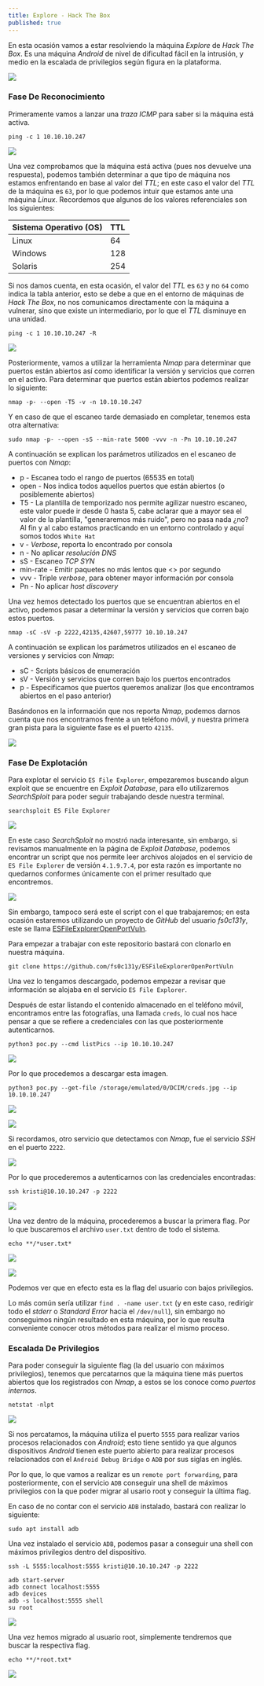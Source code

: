 ```yaml
---
title: Explore - Hack The Box
published: true
---
```


En esta ocasión vamos a estar resolviendo la máquina _Explore_ de _Hack The Box_. Es una máquina _Android_ de nivel de dificultad fácil en la intrusión, y medio en la escalada de privilegios según figura en la plataforma.

![](https://raw.githubusercontent.com/MateoNitro550/MateoNitro550.github.io/master/assets/2021-10-04-Explore-Hack-The-Box/1.png)

### [](#header-3)Fase De Reconocimiento

Primeramente vamos a lanzar una _traza ICMP_ para saber si la máquina está activa.

```
ping -c 1 10.10.10.247
```

![](https://raw.githubusercontent.com/MateoNitro550/MateoNitro550.github.io/master/assets/2021-10-04-Explore-Hack-The-Box/2.png)

Una vez comprobamos que la máquina está activa (pues nos devuelve una respuesta), podemos también determinar a que tipo de máquina nos estamos enfrentando en base al valor del _TTL_; en este caso el valor del _TTL_ de la máquina es `63`, por lo que podemos intuir que estamos ante una máquina _Linux_. Recordemos que algunos de los valores referenciales son los siguientes:

| Sistema Operativo (OS) | TTL |
|:-----------------------|:----|
| Linux                  | 64  |
| Windows                | 128 |
| Solaris                | 254 | 

Si nos damos cuenta, en esta ocasión, el valor del _TTL_ es `63` y no `64` como indica la tabla anterior, esto se debe a que en el entorno de máquinas de _Hack The Box_, no nos comunicamos directamente con la máquina a vulnerar, sino que existe un intermediario, por lo que el _TTL_ disminuye en una unidad.

```
ping -c 1 10.10.10.247 -R                               
``` 

![](https://raw.githubusercontent.com/MateoNitro550/MateoNitro550.github.io/master/assets/2021-10-04-Explore-Hack-The-Box/3.png)

Posteriormente, vamos a utilizar la herramienta _Nmap_ para determinar que puertos están abiertos así como identificar la versión y servicios que corren en el activo. Para determinar que puertos están abiertos podemos realizar lo siguiente:

```
nmap -p- --open -T5 -v -n 10.10.10.247
```

Y en caso de que el escaneo tarde demasiado en completar, tenemos esta otra alternativa:

``` 
sudo nmap -p- --open -sS --min-rate 5000 -vvv -n -Pn 10.10.10.247
```

A continuación se explican los parámetros utilizados en el escaneo de puertos con _Nmap_:

* p - Escanea todo el rango de puertos (65535 en total)
* open - Nos indica todos aquellos puertos que están abiertos (o posiblemente abiertos)
* T5 - La plantilla de temporizado nos permite agilizar nuestro escaneo, este valor puede ir desde 0 hasta 5, cabe aclarar que a mayor sea el valor de la plantilla, "generaremos más ruido", pero no pasa nada ¿no? Al fin y al cabo estamos practicando en un entorno controlado y aquí somos todos `White Hat`
* v - _Verbose_, reporta lo encontrado por consola
* n - No aplicar _resolución DNS_
* sS - Escaneo _TCP SYN_
* min-rate - Emitir paquetes no más lentos que <<valor>> por segundo
* vvv - Triple _verbose_, para obtener mayor información por consola
* Pn - No aplicar _host discovery_

Una vez hemos detectado los puertos que se encuentran abiertos en el activo, podemos pasar a determinar la versión y servicios que corren bajo estos puertos.

```  
nmap -sC -sV -p 2222,42135,42607,59777 10.10.10.247
```

A continuación se explican los parámetros utilizados en el escaneo de versiones y servicios con _Nmap_:

* sC - Scripts básicos de enumeración
* sV - Versión y servicios que corren bajo los puertos encontrados
* p - Especificamos que puertos queremos analizar (los que encontramos abiertos en el paso anterior)

Basándonos en la información que nos reporta _Nmap_, podemos darnos cuenta que nos encontramos frente a un teléfono móvil, y nuestra primera gran pista para la siguiente fase es el puerto `42135`.

![](https://raw.githubusercontent.com/MateoNitro550/MateoNitro550.github.io/master/assets/2021-10-04-Explore-Hack-The-Box/4.png)

### [](#header-3)Fase De Explotación

Para explotar el servicio `ES File Explorer`, empezaremos buscando algun exploit que se encuentre en _Exploit Database_, para ello utilizaremos _SearchSploit_ para poder seguir trabajando desde nuestra terminal.

```
searchsploit ES File Explorer                               
``` 

![](https://raw.githubusercontent.com/MateoNitro550/MateoNitro550.github.io/master/assets/2021-10-04-Explore-Hack-The-Box/5.png)

En este caso _SearchSploit_ no mostró nada interesante, sin embargo, si revisamos manualmente en la página de _Exploit Database_, podemos encontrar un script que nos permite leer archivos alojados en el servicio de `ES File Explorer` de versión `4.1.9.7.4`, por esta razón es importante no quedarnos conformes únicamente con el primer resultado que encontremos.

![](https://raw.githubusercontent.com/MateoNitro550/MateoNitro550.github.io/master/assets/2021-10-04-Explore-Hack-The-Box/6.png)

Sin embargo, tampoco será este el script con el que trabajaremos; en esta ocasión estaremos utilizando un proyecto de _GitHub_ del usuario _fs0c131y_, este se llama [ESFileExplorerOpenPortVuln](https://github.com/fs0c131y/ESFileExplorerOpenPortVuln).

Para empezar a trabajar con este repositorio bastará con clonarlo en nuestra máquina.

``` 
git clone https://github.com/fs0c131y/ESFileExplorerOpenPortVuln
```

Una vez lo tengamos descargado, podemos empezar a revisar que información se alojaba en el servicio `ES File Explorer`.

Después de estar listando el contenido almacenado en el teléfono móvil, encontramos entre las fotografías, una llamada `creds`, lo cual nos hace pensar a que se refiere a credenciales con las que posteriormente autenticarnos.

```
python3 poc.py --cmd listPics --ip 10.10.10.247                               
``` 

![](https://raw.githubusercontent.com/MateoNitro550/MateoNitro550.github.io/master/assets/2021-10-04-Explore-Hack-The-Box/7.png)

Por lo que procedemos a descargar esta imagen.

```  
python3 poc.py --get-file /storage/emulated/0/DCIM/creds.jpg --ip 10.10.10.247 
``` 

![](https://raw.githubusercontent.com/MateoNitro550/MateoNitro550.github.io/master/assets/2021-10-04-Explore-Hack-The-Box/8.png)

![](https://raw.githubusercontent.com/MateoNitro550/MateoNitro550.github.io/master/assets/2021-10-04-Explore-Hack-The-Box/9.png)

Si recordamos, otro servicio que detectamos con _Nmap_, fue el servicio _SSH_ en el puerto `2222`.

![](https://raw.githubusercontent.com/MateoNitro550/MateoNitro550.github.io/master/assets/2021-10-04-Explore-Hack-The-Box/10.png)

Por lo que procederemos a autenticarnos con las credenciales encontradas:

```  
ssh kristi@10.10.10.247 -p 2222
```

![](https://raw.githubusercontent.com/MateoNitro550/MateoNitro550.github.io/master/assets/2021-10-04-Explore-Hack-The-Box/11.png)

Una vez dentro de la máquina, procederemos a buscar la primera flag. Por lo que buscaremos el archivo `user.txt` dentro de todo el sistema.

```
echo **/*user.txt*
```

![](https://raw.githubusercontent.com/MateoNitro550/MateoNitro550.github.io/master/assets/2021-10-04-Explore-Hack-The-Box/12.png)

![](https://raw.githubusercontent.com/MateoNitro550/MateoNitro550.github.io/master/assets/2021-10-04-Explore-Hack-The-Box/13.png)

Podemos ver que en efecto esta es la flag del usuario con bajos privilegios.

Lo más común sería utilizar `find . -name user.txt` (y en este caso, redirigir todo el _stderr_ o _Standard Error_ hacia el `/dev/null`), sin embargo no conseguimos ningún resultado en esta máquina, por lo que resulta conveniente conocer otros métodos para realizar el mismo proceso.

### [](#header-3)Escalada De Privilegios

Para poder conseguir la siguiente flag (la del usuario con máximos privilegios), tenemos que percatarnos que la máquina tiene más puertos abiertos que los registrados con _Nmap_, a estos se los conoce como _puertos internos_.

```  
netstat -nlpt
```

![](https://raw.githubusercontent.com/MateoNitro550/MateoNitro550.github.io/master/assets/2021-10-04-Explore-Hack-The-Box/14.png)

Si nos percatamos, la máquina utiliza el puerto `5555` para realizar varios procesos relacionados con _Android_; esto tiene sentido ya que algunos dispositivos _Android_ tienen este puerto abierto para realizar procesos relacionados con el `Android Debug Bridge` o `ADB` por sus siglas en inglés. 

Por lo que, lo que vamos a realizar es un `remote port forwarding`, para posteriormente, con el servicio `ADB` conseguir una shell de máximos privilegios con la que poder migrar al usario root y conseguir la última flag. 

En caso de no contar con el servicio `ADB` instalado, bastará con realizar lo siguiente:

```
sudo apt install adb
```

Una vez instalado el servicio `ADB`, podemos pasar a conseguir una shell con máximos privilegios dentro del dispositivo.

```
ssh -L 5555:localhost:5555 kristi@10.10.10.247 -p 2222
``` 

```
adb start-server
adb connect localhost:5555
adb devices
adb -s localhost:5555 shell
su root
```

![](https://raw.githubusercontent.com/MateoNitro550/MateoNitro550.github.io/master/assets/2021-10-04-Explore-Hack-The-Box/15.png)

Una vez hemos migrado al usuario root, simplemente tendremos que buscar la respectiva flag.

```
echo **/*root.txt*
```

![](https://raw.githubusercontent.com/MateoNitro550/MateoNitro550.github.io/master/assets/2021-10-04-Explore-Hack-The-Box/16.png)
